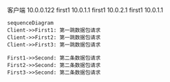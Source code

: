 

客户端 10.0.0.122
first1 10.0.1.1
first1 10.0.2.1
first1 10.0.1.1




```
sequenceDiagram
Client->>First1: 第一跳数据包请求
Client->>First2: 第一跳数据包请求
Client->>First3: 第一跳数据包请求

First1->>Second: 第二条数据包请求
First2->>Second: 第二条数据包请求
First3->>Second: 第二条数据包请求


```
